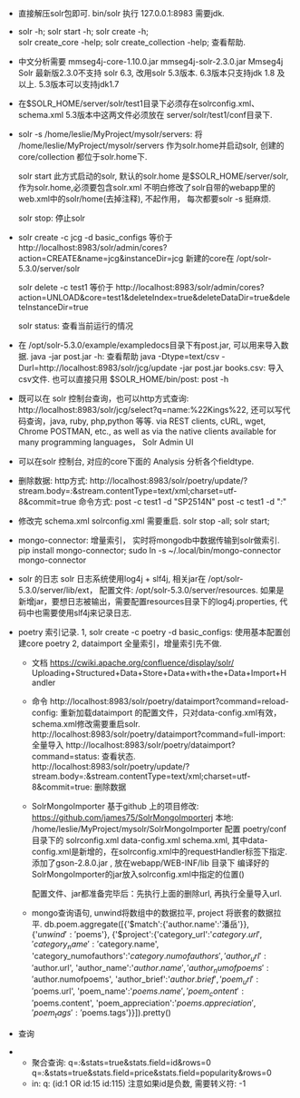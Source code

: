 * 直接解压solr包即可. bin/solr 执行   127.0.0.1:8983   需要jdk.

* solr -h;  solr start -h;   solr create -h;  
  solr create_core -help;  solr create_collection -help;   查看帮助.

* 中文分析需要 mmseg4j-core-1.10.0.jar  mmseg4j-solr-2.3.0.jar
  Mmseg4j Solr 最新版2.3.0不支持 solr 6.3, 改用solr 5.3版本.
  6.3版本只支持jdk 1.8 及以上.
  5.3版本可以支持jdk1.7

* 在$SOLR_HOME/server/solr/test1目录下必须存在solrconfig.xml、schema.xml
  5.3版本中这两文件必须放在 server/solr/test1/conf目录下.

* solr -s /home/leslie/MyProject/mysolr/servers:  将 /home/leslie/MyProject/mysolr/servers 作为solr.home并启动solr, 创建的core/collection 都位于solr.home下.

  solr start 此方式启动的solr, 默认的solr.home 是$SOLR_HOME/server/solr, 作为solr.home,必须要包含solr.xml
  不明白修改了solr自带的webapp里的web.xml中的solr/home(去掉注释), 不起作用， 每次都要solr -s 挺麻烦.

  solr stop: 停止solr


* solr create -c jcg -d basic_configs
  等价于 http://localhost:8983/solr/admin/cores?action=CREATE&name=jcg&instanceDir=jcg
  新建的core在 /opt/solr-5.3.0/server/solr

  solr delete -c test1
  等价于 http://localhost:8983/solr/admin/cores?action=UNLOAD&core=test1&deleteIndex=true&deleteDataDir=true&deleteInstanceDir=true

  solr status: 查看当前运行的情况


* 在 /opt/solr-5.3.0/example/exampledocs目录下有post.jar, 可以用来导入数据.
  java -jar post.jar -h: 查看帮助
  java -Dtype=text/csv -Durl=http://localhost:8983/solr/jcg/update  -jar post.jar   books.csv: 导入csv文件.
  也可以直接只用 $SOLR_HOME/bin/post: post -h

*  既可以在 solr 控制台查询，也可以http方式查询: http://localhost:8983/solr/jcg/select?q=name:%22Kings%22, 还可以写代码查询，java, ruby, php,python 等等.
    via REST clients, cURL, wget, Chrome POSTMAN, etc., as well as via the native clients available for many programming languages， Solr Admin UI

* 可以在solr 控制台, 对应的core下面的 Analysis 分析各个fieldtype.

* 删除数据: 
    http方式:
    http://localhost:8983/solr/poetry/update/?stream.body=<delete><query>*:*</query></delete>&stream.contentType=text/xml;charset=utf-8&commit=true
    命令方式:
    post -c test1 -d "<delete><id>SP2514N</id></delete>"
    post -c test1 -d "<delete><query>*:*</query></delete>"

* 修改完 schema.xml solrconfig.xml 需要重启. solr stop -all;  solr start;


* mongo-connector: 增量索引， 实时将mongodb中数据传输到solr做索引.
  pip install mongo-connector;
  sudo ln -s ~/.local/bin/mongo-connector mongo-connector

* solr 的日志
  solr 日志系统使用log4j + slf4j, 相关jar在 /opt/solr-5.3.0/server/lib/ext， 配置文件: /opt/solr-5.3.0/server/resources.
  如果是新增jar，要想日志被输出，需要配置resources目录下的log4j.properties, 代码中也需要使用slf4j来记录日志.

* poetry 索引记录.
  1, solr create -c poetry -d basic_configs: 使用基本配置创建core poetry
  2, dataimport 全量索引，增量索引先不做.
    * 文档
    https://cwiki.apache.org/confluence/display/solr/  Uploading+Structured+Data+Store+Data+with+the+Data+Import+Handler

    * 命令
    http://localhost:8983/solr/poetry/dataimport?command=reload-config: 重新加载dataimport   的配置文件，只对data-config.xml有效， schema.xml修改需要重启solr.
    http://localhost:8983/solr/poetry/dataimport?command=full-import:  全量导入
    http://localhost:8983/solr/poetry/dataimport?command=status:  查看状态.
    http://localhost:8983/solr/poetry/update/?stream.body=<delete><query>*:*</query></delete>&stream.contentType=text/xml;charset=utf-8&commit=true: 删除数据

    * SolrMongoImporter 基于github 上的项目修改: https://github.com/james75/SolrMongoImporterj
      本地: /home/leslie/MyProject/mysolr/SolrMongoImporter
      配置 poetry/conf 目录下的 solrconfig.xml data-config.xml schema.xml, 其中data-config.xml是新增的，在solrconfig.xml中的requestHandler标签下指定.
      添加了gson-2.8.0.jar , 放在webapp/WEB-INF/lib 目录下
      编译好的SolrMongoImporter的jar放入solrconfig.xml中指定的位置(<lib path="${solr.install.dir:../../../..}/dist/solr-mongo-importer-1.1.1.jar" />)

      配置文件、jar都准备完毕后：先执行上面的删除url, 再执行全量导入url.

    * mongo查询语句, unwind将数组中的数据拉平, project 将嵌套的数据拉平.
    db.poem.aggregate([{'$match':{'author.name':'潘岳'}}, {'$unwind':'$poems'}, {'$project':{'category_url':'$category.url', 'category_name':'$category.name', 'category_numofauthors':'$category.numofauthors', 'author_url':'$author.url', 'author_name':'$author.name', 'author_numofpoems':'$author.numofpoems', 'author_brief':'$author.brief', 'poem_url':'$poems.url', 'poem_name':'$poems.name', 'poem_content':'$poems.content', 'poem_appreciation':'$poems.appreciation', 'poem_tags':'$poems.tags'}}]).pretty()

* 查询
- * 聚合查询: q=*:*&stats=true&stats.field=id&rows=0  
             q=*:*&stats=true&stats.field=price&stats.field=popularity&rows=0  
  * in:  q: (id:1 OR id:15 id:115)  注意如果id是负数, 需要转义符: \-1
